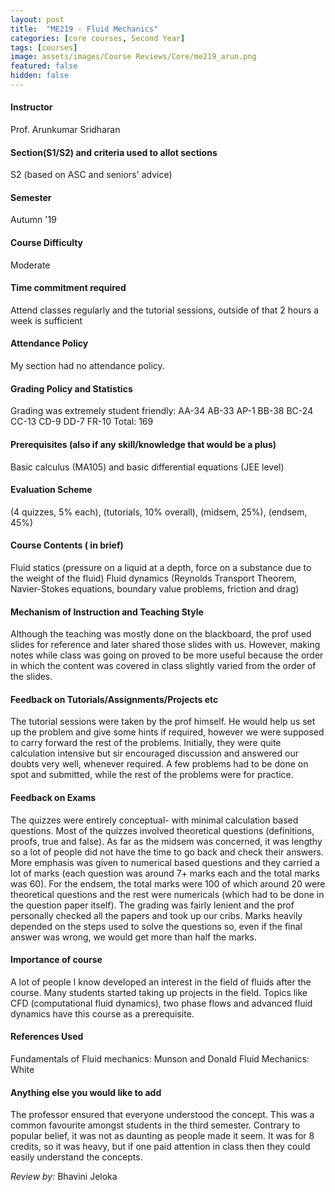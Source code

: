 ```yaml
---
layout: post
title:  "ME219 - Fluid Mechanics"
categories: [core courses, Second Year]
tags: [courses]
image: assets/images/Course Reviews/Core/me219_arun.png
featured: false
hidden: false
---
```


#### Instructor
Prof. Arunkumar Sridharan

#### Section(S1/S2) and criteria used to allot sections
S2 (based on ASC and seniors' advice)

#### Semester
Autumn '19

#### Course Difficulty
Moderate

#### Time commitment required
Attend classes regularly and the tutorial sessions, outside of that 2 hours a week is sufficient

#### Attendance Policy
My section had no attendance policy.

#### Grading Policy and Statistics
Grading was extremely student friendly:
AA-34
AB-33
AP-1
BB-38
BC-24
CC-13
CD-9
DD-7
FR-10
Total: 169

#### Prerequisites (also if any skill/knowledge that would be a plus)
Basic calculus (MA105) and basic differential equations (JEE level)

#### Evaluation Scheme
(4 quizzes, 5% each), (tutorials, 10% overall), (midsem, 25%), (endsem, 45%)

#### Course Contents ( in brief)
Fluid statics (pressure on a liquid at a depth, force on a substance due to the weight of the fluid)
Fluid dynamics (Reynolds Transport Theorem, Navier-Stokes equations, boundary value problems, friction and drag)

#### Mechanism of Instruction and Teaching Style
Although the teaching was mostly done on the blackboard, the prof used slides for reference and later shared those slides with us. However, making notes while class was going on proved to be more useful because the order in which the content was covered in class slightly varied from the order of the slides.

#### Feedback on Tutorials/Assignments/Projects etc
The tutorial sessions were taken by the prof himself. He would help us set up the problem and give some hints if required, however we were supposed to carry forward the rest of the problems. Initially, they were quite calculation intensive but sir encouraged discussion and answered our doubts very well, whenever required. A few problems had to be done on spot and submitted, while the rest of the problems were for practice.

#### Feedback on Exams
The quizzes were entirely conceptual- with minimal calculation based questions. Most of the quizzes involved theoretical questions (definitions, proofs, true and false).
As far as the midsem was concerned, it was lengthy so a lot of people did not have the time to go back and check their answers. More emphasis was given to numerical based questions and they carried a lot of marks (each question was around 7+ marks each and the total marks was 60).
For the endsem, the total marks were 100 of which around 20 were theoretical questions and the rest were numericals (which had to be done in the question paper itself).
The grading was fairly lenient and the prof personally checked all the papers and took up our cribs. Marks heavily depended on the steps used to solve the questions so, even if the final answer was wrong, we would get more than half the marks.

#### Importance of course
A lot of people I know developed an interest in the field of fluids after the course. Many students started taking up projects in the field. Topics like CFD (computational fluid dynamics), two phase flows and advanced fluid dynamics have this course as a prerequisite. 

#### References Used
Fundamentals of Fluid mechanics: Munson and Donald
Fluid Mechanics: White

#### Anything else you would like to add
The professor ensured that everyone understood the concept. This was a common favourite amongst students in the third semester. Contrary to popular belief, it was not as daunting as people made it seem. It was for 8 credits, so it was heavy, but if one paid attention in class then they could easily understand the concepts.

*Review by:* Bhavini Jeloka

